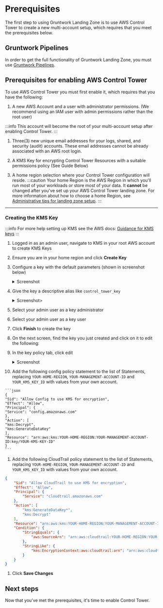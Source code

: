 # Prerequisites

The first step to using Gruntwork Landing Zone is to use AWS Control Tower to create a new multi-account setup, which requires that you meet the prerequisites below.

## Gruntwork Pipelines

In order to get the full functionality of Gruntwork Landing Zone, you must use [Gruntwork Pipelines](/pipelines/overview/).

## Prerequisites for enabling AWS Control Tower

To use AWS Control Tower you must first enable it, which requires that you have the following:

1. A new AWS Account and a user with administrator permissions. (We recommend using an IAM user with admin permissions rather than the root user)

  :::info
  This account will become the root of your multi-account setup after enabling Control Tower.
  :::

1. Three(3) new unique email addresses for your logs, shared, and security (audit) accounts. These email addresses cannot be already associated with an AWS root login.

1. A KMS Key for encrypting Control Tower Resources with a suitable permissions policy (See Guide Below)

1. A home region selection where your Control Tower configuration will reside.
   :::caution
   Your home Region is the AWS Region in which you'll run most of your workloads or store most of your data. It **cannot** be changed after you've set up your AWS Control Tower landing zone. For more information about how to choose a home Region, see [Administrative tips for landing zone setup](https://docs.aws.amazon.com/controltower/latest/userguide/tips-for-admin-setup.html).
   :::

---

### Creating the KMS Key

:::info
For more help setting up KMS see the AWS docs: [Guidance for KMS keys](https://docs.aws.amazon.com/en_us/controltower/latest/userguide//kms-guidance.html)
:::

1. Logged in as an admin user, navigate to KMS in your root AWS account to create KMS Keys

1. Ensure you are in your home region and click **Create Key**

  1. Configure a key with the default parameters (shown in screenshot below)
    <details>
    <summary>Screenshot</summary>
    ![KMS Key Defaults](/img/devops-foundations/account/kms-default.png)
    </details>

  1. Give the key a descriptive alias like `control_tower_key`
    <details>
    <summary>Screenshot></summary>
    ![KMS Key Alias](/img/devops-foundations/account/kms-name.png)
    </details>

  1. Select your admin user as a key administrator

  1. Select your admin user as a key user

  1. Click **Finish** to create the key

1. On the next screen, find the key you just created and click on it to edit the following:

  1. In the key policy tab, click edit
    <details>
    <summary>Screenshot</summary>
    ![Edit Key Policy](/img/devops-foundations/account/edit-key-policy.png)
    </details>

  1. Add the following config policy statement to the list of Statements, replacing `YOUR-HOME-REGION`, `YOUR-MANAGEMENT-ACCOUNT-ID` and `YOUR_KMS_KEY_ID` with values from your own account.

    ```json
    {
    "Sid": "Allow Config to use KMS for encryption",
    "Effect": "Allow",
    "Principal": {
    "Service": "config.amazonaws.com"
    },
    "Action": [
    "kms:Decrypt",
    "kms:GenerateDataKey"
    ],
    "Resource": "arn:aws:kms:YOUR-HOME-REGION:YOUR-MANAGEMENT-ACCOUNT-ID:key/YOUR-KMS-KEY-ID"
    }
    ```

  1. Add the following CloudTrail policy statement to the list of Statements, replacing `YOUR-HOME-REGION`, `YOUR-MANAGEMENT-ACCOUNT-ID` and `YOUR_KMS_KEY_ID` with values from your own account.

   ```json
   {
       "Sid": "Allow CloudTrail to use KMS for encryption",
       "Effect": "Allow",
       "Principal": {
           "Service": "cloudtrail.amazonaws.com"
       },
       "Action": [
           "kms:GenerateDataKey*",
           "kms:Decrypt"
       ],
       "Resource": "arn:aws:kms:YOUR-HOME-REGION:YOUR-MANAGEMENT-ACCOUNT-ID:key/YOUR-KMS-KEY-ID",
       "Condition": {
           "StringEquals": {
               "aws:SourceArn": "arn:aws:cloudtrail:YOUR-HOME-REGION:YOUR-MANAGEMENT-ACCOUNT-ID:trail/aws-controltower-BaselineCloudTrail"
           },
           "StringLike": {
               "kms:EncryptionContext:aws:cloudtrail:arn": "arn:aws:cloudtrail:*:YOUR-MANAGEMENT-ACCOUNT-ID:trail/*"
           }
       }
   }
   ```

  1. Click **Save Changes**

## Next steps

Now that you've met the prerequisites, it's time to enable Control Tower.
